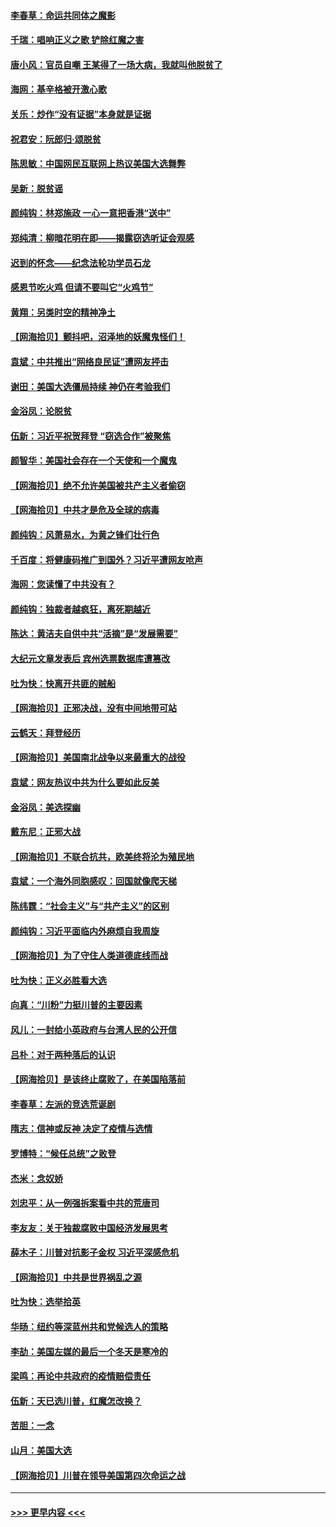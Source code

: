 #### [李春草：命运共同体之魔影](../pages/nsc993/n12585026.md?t=12012151) 
#### [千瑞：唱响正义之歌 铲除红魔之害](../pages/nsc993/n12585002.md?t=12012151) 
#### [唐小风：官员自嘲 王某得了一场大病，我就叫他脱贫了](../pages/nsc993/n12584981.md?t=12012151) 
#### [海网：基辛格被开激心歌](../pages/nsc993/n12584946.md?t=12012151) 
#### [关乐：炒作“没有证据”本身就是证据](../pages/nsc993/n12583146.md?t=12012151) 
#### [祝君安：阮郎归‧颂脱贫](../pages/nsc993/n12583119.md?t=12012151) 
#### [陈思敏：中国网民互联网上热议美国大选舞弊](../pages/nsc993/n12582845.md?t=12012151) 
#### [吴新：脱贫谣](../pages/nsc993/n12580839.md?t=12012151) 
#### [颜纯钩：林郑施政 一心一意把香港“送中”](../pages/nsc993/n12580805.md?t=12012151) 
#### [郑纯清：柳暗花明在即——揭露窃选听证会观感](../pages/nsc993/n12580795.md?t=12012151) 
#### [迟到的怀念——纪念法轮功学员石龙](../pages/nsc993/n12580245.md?t=12012151) 
#### [感恩节吃火鸡  但请不要叫它“火鸡节”](../pages/nsc993/n12580252.md?t=12012151) 
#### [黄翔：另类时空的精神净土](../pages/nsc993/n12578638.md?t=12012151) 
#### [【网海拾贝】颤抖吧，沼泽地的妖魔鬼怪们！](../pages/nsc993/n12578552.md?t=12012151) 
#### [袁斌：中共推出“网络良民证”遭网友抨击](../pages/nsc993/n12578511.md?t=12012151) 
#### [谢田：美国大选僵局持续 神仍在考验我们](../pages/nsc993/n12577432.md?t=12012151) 
#### [金浴凤：论脱贫](../pages/nsc993/n12576386.md?t=12012151) 
#### [伍新：习近平祝贺拜登 “窃选合作”被聚焦](../pages/nsc993/n12576358.md?t=12012151) 
#### [颜智华：美国社会存在一个天使和一个魔鬼](../pages/nsc993/n12574299.md?t=12012151) 
#### [【网海拾贝】绝不允许美国被共产主义者偷窃](../pages/nsc993/n12573396.md?t=12012151) 
#### [【网海拾贝】中共才是危及全球的病毒](../pages/nsc993/n12571204.md?t=12012151) 
#### [颜纯钩：风萧易水，为黄之锋们壮行色](../pages/nsc993/n12571487.md?t=12012151) 
#### [千百度：将健康码推广到国外？习近平遭网友呛声](../pages/nsc993/n12570808.md?t=12012151) 
#### [海网：您读懂了中共没有？](../pages/nsc993/n12570487.md?t=12012151) 
#### [颜纯钩：独裁者越疯狂，离死期越近](../pages/nsc993/n12569055.md?t=12012151) 
#### [陈达：黄洁夫自供中共“活摘”是“发展需要”](../pages/nsc993/n12568541.md?t=12012151) 
#### [大纪元文章发表后 宾州选票数据库遭篡改](../pages/nsc993/n12568105.md?t=12012151) 
#### [吐为快：快离开共匪的贼船](../pages/nsc993/n12568462.md?t=12012151) 
#### [【网海拾贝】正邪决战，没有中间地带可站](../pages/nsc993/n12568439.md?t=12012151) 
#### [云鹤天：拜登经历](../pages/nsc993/n12567294.md?t=12012151) 
#### [【网海拾贝】美国南北战争以来最重大的战役](../pages/nsc993/n12567247.md?t=12012151) 
#### [袁斌：网友热议中共为什么要如此反美](../pages/nsc993/n12567162.md?t=12012151) 
#### [金浴凤：美选探幽](../pages/nsc993/n12567147.md?t=12012151) 
#### [戴东尼：正邪大战](../pages/nsc993/n12567033.md?t=12012151) 
#### [【网海拾贝】不联合抗共，欧美终将沦为殖民地](../pages/nsc993/n12565068.md?t=12012151) 
#### [袁斌：一个海外同胞感叹：回国就像爬天梯](../pages/nsc993/n12564986.md?t=12012151) 
#### [陈纬霆：“社会主义”与“共产主义”的区别](../pages/nsc993/n12562417.md?t=12012151) 
#### [颜纯钩：习近平面临内外麻烦自我周旋](../pages/nsc993/n12563356.md?t=12012151) 
#### [【网海拾贝】为了守住人类道德底线而战](../pages/nsc993/n12562542.md?t=12012151) 
#### [吐为快：正义必胜看大选](../pages/nsc993/n12561967.md?t=12012151) 
#### [向真：“川粉”力挺川普的主要因素](../pages/nsc993/n12560774.md?t=12012151) 
#### [风儿：一封给小英政府与台湾人民的公开信](../pages/nsc993/n12560581.md?t=12012151) 
#### [吕朴：对于两种落后的认识](../pages/nsc993/n12560492.md?t=12012151) 
#### [【网海拾贝】是该终止腐败了，在美国陷落前](../pages/nsc993/n12559936.md?t=12012151) 
#### [李春草：左派的竞选荒诞剧](../pages/nsc993/n12558380.md?t=12012151) 
#### [隋志：信神或反神 决定了疫情与选情](../pages/nsc993/n12558255.md?t=12012151) 
#### [罗博特：“候任总统”之败登](../pages/nsc993/n12558189.md?t=12012151) 
#### [杰米：念奴娇](../pages/nsc993/n12558174.md?t=12012151) 
#### [刘忠平：从一例强拆案看中共的荒唐司](../pages/nsc993/n12558036.md?t=12012151) 
#### [李友友：关于独裁腐败中国经济发展思考](../pages/nsc993/n12558004.md?t=12012151) 
#### [薛木子：川普对抗影子金权 习近平深感危机](../pages/nsc993/n12557342.md?t=12012151) 
#### [【网海拾贝】中共是世界祸乱之源](../pages/nsc993/n12555353.md?t=12012151) 
#### [吐为快：选举拾英](../pages/nsc993/n12555041.md?t=12012151) 
#### [华旸：纽约等深蓝州共和党候选人的策略](../pages/nsc993/n12554309.md?t=12012151) 
#### [李劼：美国左媒的最后一个冬天是寒冷的](../pages/nsc993/n12552947.md?t=12012151) 
#### [梁鸣：再论中共政府的疫情赔偿责任](../pages/nsc993/n12553012.md?t=12012151) 
#### [伍新：天已选川普，红魔怎改换？](../pages/nsc993/n12552970.md?t=12012151) 
#### [苦胆：一念](../pages/nsc993/n12552957.md?t=12012151) 
#### [山月：美国大选](../pages/nsc993/n12552446.md?t=12012151) 
#### [【网海拾贝】川普在领导美国第四次命运之战](../pages/nsc993/n12551973.md?t=12012151) 

----
#### [ >>> 更早内容 <<< ](../indexes/nsc993-earlier.md)

